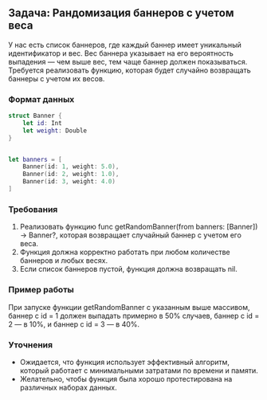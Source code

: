 ## Задача: Рандомизация баннеров с учетом веса

У нас есть список баннеров, где каждый баннер имеет уникальный идентификатор и вес. Вес баннера указывает на его вероятность выпадения — чем выше вес, тем чаще баннер должен показываться. Требуется реализовать функцию, которая будет случайно возвращать баннеры с учетом их весов.

### Формат данных
```swift
struct Banner {
    let id: Int
    let weight: Double
}


let banners = [
    Banner(id: 1, weight: 5.0),
    Banner(id: 2, weight: 1.0),
    Banner(id: 3, weight: 4.0)
]
```

### Требования
1. Реализовать функцию func getRandomBanner(from banners: [Banner]) -> Banner?, которая возвращает случайный баннер с учетом его веса.
2. Функция должна корректно работать при любом количестве баннеров и любых весях.
3. Если список баннеров пустой, функция должна возвращать nil.

### Пример работы
При запуске функции getRandomBanner с указанным выше массивом, баннер с id = 1 должен выпадать примерно в 50% случаев, баннер с id = 2 — в 10%, и баннер с id = 3 — в 40%.

### Уточнения
- Ожидается, что функция использует эффективный алгоритм, который работает с минимальными затратами по времени и памяти.
- Желательно, чтобы функция была хорошо протестирована на различных наборах данных.
